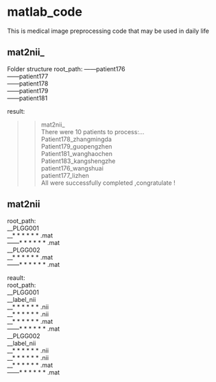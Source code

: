 # matlab_code
This is medical image preprocessing code that may be used in daily life
## mat2nii_
Folder structure
root_path:
  ——patient176  
  ——patient177  
  ——patient178  
  ——patient179  
  ——patient181  
 
 
  result:  
  >> mat2nii_  
There were 10 patients to process:...  
Patient178_zhangmingda  
Patient179_guopengzhen  
Patient181_wanghaochen  
Patient183_kangshengzhe  
patient176_wangshuai  
patient177_lizhen  
All were successfully completed ,congratulate !  
## mat2nii  
root_path:  
  __PLGG001  
    __* * * * * * .mat  
    ——* * * * * * .mat   
  __PLGG002  
    __* * * * * * .mat  
    ——* * * * * * .mat  


  reault:  
  root_path:  
  __PLGG001  
    __label_nii  
      __* * * * * * .nii  
      __* * * * * * .nii  
    __* * * * * * .mat  
    ——* * * * * * .mat  
  __PLGG002  
    __label_nii  
      __* * * * * * .nii  
      __* * * * * * .nii  
    __* * * * * * .mat  
    ——* * * * * * .mat  

    
  
  

